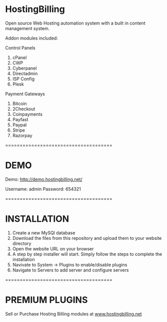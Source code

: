 # HostingBilling
Open source Web Hosting automation system with a built in content management system.

Addon modules included:

Control Panels
1. cPanel
2. CWP
3. Cyberpanel
4. Directadmin
5. ISP Config
6. Plesk

Payment Gateways
1. Bitcoin
2. 2Checkout
3. Coinpayments
4. Payfast
5. Paypal
6. Stripe
7. Razorpay

=====================================

DEMO
=====================================

Demo: http://demo.hostingbilling.net/

Username: admin
Password: 654321



=====================================

INSTALLATION
=====================================

1. Create a new MySQl database
2. Download the files from this repository and upload them to your website directory 
3. Open the website URL on your browser
4. A step by step installer will start. Simply follow the steps to complete the installation
5. Navivate to System -> Plugins to enable/disable plugins
6. Navigate to Servers to add server and configure servers



=====================================

PREMIUM PLUGINS
=====================================

Sell or Purchase Hosting Billing modules at www.hostingbilling.net


